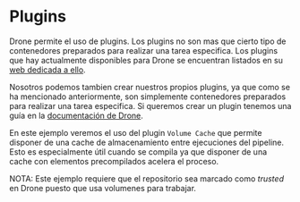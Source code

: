 # Plugins

Drone permite el uso de plugins. Los plugins no son mas que cierto tipo de
contenedores preparados para realizar una tarea especifica. Los plugins que
hay actualmente disponibles para Drone se encuentran listados en su
[web dedicada a ello][1].

Nosotros podemos tambien crear nuestros propios plugins, ya que como se ha
mencionado anteriormente, son simplemente contenedores preparados para
realizar una tarea especifica. Si queremos crear un plugin tenemos una guía
en la [documentación de Drone][2].

En este ejemplo veremos el uso del plugin `Volume Cache` que permite
disponer de una cache de almacenamiento entre ejecuciones del pipeline. Esto
es especialmente útil cuando se compila ya que disponer de una cache con
elementos precompilados acelera el proceso.

NOTA: Este ejemplo requiere que el repositorio sea marcado como _trusted_ en
Drone puesto que usa volumenes para trabajar.

[1]: http://plugins.drone.io/
[2]: https://docs.drone.io/plugins/overview/
